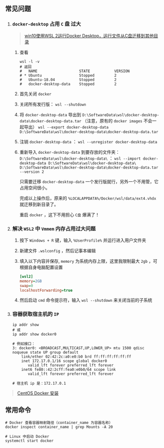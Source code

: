 ## 常见问题

1. ###  `docker-desktop` 占用 `C` 盘 过大

   > [win10使用WSL 2运行Docker Desktop，运行文件从C盘迁移到其他目录](https://www.cnblogs.com/xhznl/p/13184398.html)

   1. 查看
   
      ```shell
      wsl -l -v
      # 返回
      #   NAME                   STATE           VERSION
      # * Ubuntu                 Stopped         2
      #   Ubuntu-18.04           Stopped         2
      #   docker-desktop-data    Stopped         2
      ```

   2. 首先关闭 `docker`

   3. 关闭所有发行版：
      `wsl --shutdown`
   
   4. 将 `docker-desktop-data` 导出到 `D:\SoftwareData\wsl\docker-desktop-data\docker-desktop-data.tar` （注意，原有的 `docker images` 不会一起导出）
      `wsl --export docker-desktop-data D:\SoftwareData\wsl\docker-desktop-data\docker-desktop-data.tar`
   
   5. 注销 `docker-desktop-data` ：
      `wsl --unregister docker-desktop-data`
   
   6. 重新导入 `docker-desktop-data` 到要存放的文件夹： `D:\SoftwareData\wsl\docker-desktop-data\` ：
      `wsl --import docker-desktop-data D:\SoftwareData\wsl\docker-desktop-data\ D:\SoftwareData\wsl\docker-desktop-data\docker-desktop-data.tar --version 2`
   
      只需要迁移 `docker-desktop-data` 一个发行版就行，另外一个不用管，它占用空间很小。
   
      完成以上操作后，原来的 `%LOCALAPPDATA%/Docker/wsl/data/ext4.vhdx` 就迁移到新目录了。
   
      重启 `docker` ，这下不用担心 `C盘` 爆满了！
   
      


2. ### 解决 `WSL2` 中 `Vmmem` 内存占用过大问题

   1. 按下 `Windows + R` 键，输入 `%UserProfile%` 并运行进入用户文件夹

   2. 新建文件 `.wslconfig` ，然后记事本编辑

   3. 填入以下内容并保存, `memory` 为系统内存上限，这里我限制最大 `2gb` ，可根据自身电脑配置设置

      ```ini
      [wsl2]
      memory=2GB
      swap=0
      localhostForwarding=true
      ```

   4. 然后启动 `cmd` 命令提示符，输入 `wsl --shutdown` 来关闭当前的子系统

   

3. ### 容器获取宿主机的 `IP`

   ```shell
   ip addr show
   # 或
   ip addr show docker0
   
   # 例如接口：
   3: docker0: <BROADCAST,MULTICAST,UP,LOWER_UP> mtu 1500 qdisc noqueue state UP group default 
       link/ether 02:42:2c:a0:e0:b0 brd ff:ff:ff:ff:ff:ff
       inet 172.17.0.1/16 scope global docker0
          valid_lft forever preferred_lft forever
       inet6 fe80::42:2cff:fea0:e0b0/64 scope link 
          valid_lft forever preferred_lft forever
          
   # 宿主机 ip 是：172.17.0.1
   ```



> [CentOS Docker 安装](https://www.runoob.com/docker/centos-docker-install.html#:~:text=CentOS%20Docker%20%E5%AE%89%E8%A3%85%20Docker%20%E6%94%AF%E6%8C%81%E4%BB%A5%E4%B8%8B%E7%9A%84%2064%20%E4%BD%8D%20CentOS,%E5%8D%B8%E8%BD%BD%E6%97%A7%E7%89%88%E6%9C%AC%20%E8%BE%83%E6%97%A7%E7%9A%84%20Docker%20%E7%89%88%E6%9C%AC%E7%A7%B0%E4%B8%BA%20docker%20%E6%88%96%20docker-engine%20%E3%80%82)


## 常用命令

```shell
# Docker 查看容器映射路径（container_name 为容器名称）
docker inspect container_name | grep Mounts -A 20

# Linux 中启动 Docker
systemctl start docker
```

